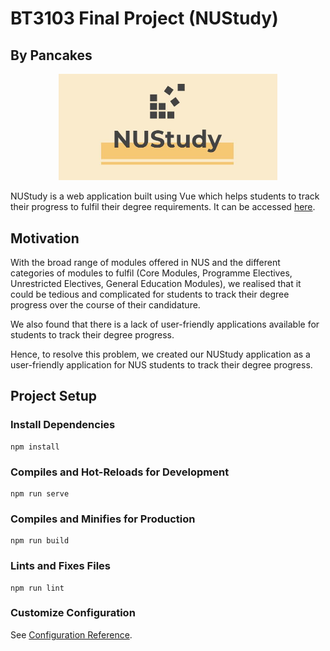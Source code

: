 # BT3103 Final Project (NUStudy)
## By Pancakes
<p align="center">
  <img src="public/assets/nustudy.JPG" width="350" title="hover text">
</p>

NUStudy is a web application built using Vue which helps students to track their progress to fulfil their degree requirements.
It can be accessed <a href=https://projectpancakes-9a9f8.firebaseapp.com/>here</a>.

## Motivation
With the broad range of modules offered in NUS and the different categories of modules to fulfil (Core Modules, Programme Electives, Unrestricted Electives, General Education Modules), we realised that it could be tedious and complicated for students to track their degree progress over the course of their candidature.

We also found that there is a lack of user-friendly applications available for students to track their degree progress.

Hence, to resolve this problem, we created our NUStudy application as a user-friendly application for NUS students to track their degree progress.

## Project Setup
### Install Dependencies
```
npm install
```

### Compiles and Hot-Reloads for Development
```
npm run serve
```

### Compiles and Minifies for Production
```
npm run build
```

### Lints and Fixes Files
```
npm run lint
```

### Customize Configuration
See [Configuration Reference](https://cli.vuejs.org/config/).
